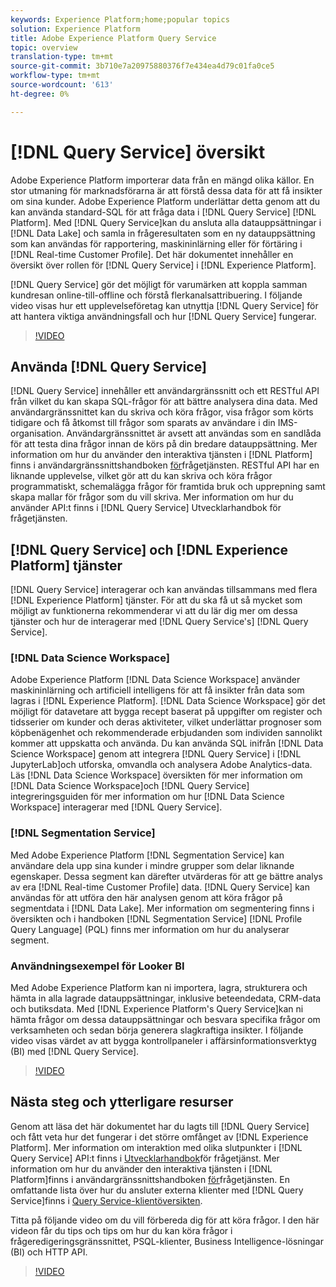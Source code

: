 ```yaml
---
keywords: Experience Platform;home;popular topics
solution: Experience Platform
title: Adobe Experience Platform Query Service
topic: overview
translation-type: tm+mt
source-git-commit: 3b710e7a20975880376f7e434ea4d79c01fa0ce5
workflow-type: tm+mt
source-wordcount: '613'
ht-degree: 0%

---
```



# [!DNL Query Service] översikt

Adobe Experience Platform importerar data från en mängd olika källor. En stor utmaning för marknadsförarna är att förstå dessa data för att få insikter om sina kunder. Adobe Experience Platform underlättar detta genom att du kan använda standard-SQL för att fråga data i [!DNL Query Service] [!DNL Platform]. Med [!DNL Query Service]kan du ansluta alla datauppsättningar i [!DNL Data Lake] och samla in frågeresultaten som en ny datauppsättning som kan användas för rapportering, maskininlärning eller för förtäring i [!DNL Real-time Customer Profile]. Det här dokumentet innehåller en översikt över rollen för [!DNL Query Service] i [!DNL Experience Platform].

[!DNL Query Service] gör det möjligt för varumärken att koppla samman kundresan online-till-offline och förstå flerkanalsattribuering. I följande video visas hur ett upplevelseföretag kan utnyttja [!DNL Query Service] för att hantera viktiga användningsfall och hur [!DNL Query Service] fungerar.

>[!VIDEO](https://video.tv.adobe.com/v/29795?quality=12&learn=on)

## Använda [!DNL Query Service]

[!DNL Query Service] innehåller ett användargränssnitt och ett RESTful API från vilket du kan skapa SQL-frågor för att bättre analysera dina data. Med användargränssnittet kan du skriva och köra frågor, visa frågor som körts tidigare och få åtkomst till frågor som sparats av användare i din IMS-organisation. Användargränssnittet är avsett att användas som en sandlåda för att testa dina frågor innan de körs på din bredare datauppsättning. Mer information om hur du använder den interaktiva tjänsten i [!DNL Platform] finns i användargränssnittshandboken [för](ui/overview.md)frågetjänsten. RESTful API har en liknande upplevelse, vilket gör att du kan skriva och köra frågor programmatiskt, schemalägga frågor för framtida bruk och upprepning samt skapa mallar för frågor som du vill skriva. Mer information om hur du använder API:t finns i [!DNL Query Service] Utvecklarhandbok [](api/getting-started.md)för frågetjänsten.

## [!DNL Query Service] och [!DNL Experience Platform] tjänster

[!DNL Query Service] interagerar och kan användas tillsammans med flera [!DNL Experience Platform] tjänster. För att du ska få ut så mycket som möjligt av funktionerna rekommenderar vi att du lär dig mer om dessa tjänster och hur de interagerar med [!DNL Query Service's] [!DNL Query Service].

### [!DNL Data Science Workspace]

Adobe Experience Platform [!DNL Data Science Workspace] använder maskininlärning och artificiell intelligens för att få insikter från data som lagras i [!DNL Experience Platform]. [!DNL Data Science Workspace] gör det möjligt för datavetare att bygga recept baserat på uppgifter om register och tidsserier om kunder och deras aktiviteter, vilket underlättar prognoser som köpbenägenhet och rekommenderade erbjudanden som individen sannolikt kommer att uppskatta och använda. Du kan använda SQL inifrån [!DNL Data Science Workspace] genom att integrera [!DNL Query Service] i [!DNL JupyterLab]och utforska, omvandla och analysera Adobe Analytics-data. Läs [!DNL Data Science Workspace] översikten för mer information om [!DNL Data Science Workspace]och [!DNL Query Service] integreringsguiden för mer information om hur [!DNL Data Science Workspace] interagerar med [!DNL Query Service].

### [!DNL Segmentation Service]

Med Adobe Experience Platform [!DNL Segmentation Service] kan användare dela upp sina kunder i mindre grupper som delar liknande egenskaper. Dessa segment kan därefter utvärderas för att ge bättre analys av era [!DNL Real-time Customer Profile] data. [!DNL Query Service] kan användas för att utföra den här analysen genom att köra frågor på segmentdata i [!DNL Data Lake]. Mer information om segmentering finns i översikten och i handboken [!DNL Segmentation Service] [!DNL Profile Query Language] (PQL) finns mer information om hur du analyserar segment.

### Användningsexempel för Looker BI

Med Adobe Experience Platform kan ni importera, lagra, strukturera och hämta in alla lagrade datauppsättningar, inklusive beteendedata, CRM-data och butiksdata. Med [!DNL Experience Platform's Query Service]kan ni hämta frågor om dessa datauppsättningar och besvara specifika frågor om verksamheten och sedan börja generera slagkraftiga insikter. I följande video visas värdet av att bygga kontrollpaneler i affärsinformationsverktyg (BI) med [!DNL Query Service].

>[!VIDEO](https://video.tv.adobe.com/v/28981?quality=12&learn=on)

## Nästa steg och ytterligare resurser

Genom att läsa det här dokumentet har du lagts till [!DNL Query Service] och fått veta hur det fungerar i det större omfånget av [!DNL Experience Platform]. Mer information om interaktion med olika slutpunkter i [!DNL Query Service] API:t finns i [Utvecklarhandbok](api/getting-started.md)för frågetjänst. Mer information om hur du använder den interaktiva tjänsten i [!DNL Platform]finns i användargränssnittshandboken [för](ui/overview.md)frågetjänsten. En omfattande lista över hur du ansluter externa klienter med [!DNL Query Service]finns i [Query Service-klientöversikten](clients/overview.md).

Titta på följande video om du vill förbereda dig för att köra frågor. I den här videon får du tips och tips om hur du kan köra frågor i frågeredigeringsgränssnittet, PSQL-klienter, Business Intelligence-lösningar (BI) och HTTP API.

>[!VIDEO](https://video.tv.adobe.com/v/29811?quality=12&learn=on)
